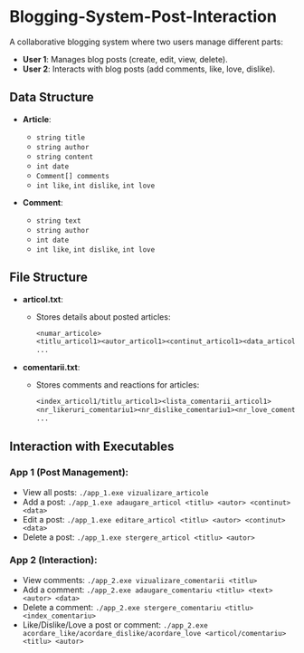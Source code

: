 # Blogging-System-Post-Interaction

A collaborative blogging system where two users manage different parts:

- **User 1**: Manages blog posts (create, edit, view, delete).
- **User 2**: Interacts with blog posts (add comments, like, love, dislike).

## Data Structure
- **Article**: 
  - `string title`
  - `string author`
  - `string content`
  - `int date`
  - `Comment[] comments`
  - `int like`, `int dislike`, `int love`
  
- **Comment**: 
  - `string text`
  - `string author`
  - `int date`
  - `int like`, `int dislike`, `int love`

## File Structure
- **articol.txt**: 
  - Stores details about posted articles:
    ```txt
    <numar_articole>
    <titlu_articol1><autor_articol1><continut_articol1><data_articol1><reactii_articol1>
    ...
    ```
    
- **comentarii.txt**: 
  - Stores comments and reactions for articles:
    ```txt
    <index_articol1/titlu_articol1><lista_comentarii_articol1>
    <nr_likeruri_comentariu1><nr_dislike_comentariu1><nr_love_comentariu1>
    ...
    ```

## Interaction with Executables

### App 1 (Post Management):
- View all posts: 
  `./app_1.exe vizualizare_articole`
- Add a post: 
  `./app_1.exe adaugare_articol <titlu> <autor> <continut> <data>`
- Edit a post: 
  `./app_1.exe editare_articol <titlu> <autor> <continut> <data>`
- Delete a post: 
  `./app_1.exe stergere_articol <titlu> <autor>`

### App 2 (Interaction):
- View comments:
  `./app_2.exe vizualizare_comentarii <titlu>`
- Add a comment:
  `./app_2.exe adaugare_comentariu <titlu> <text> <autor> <data>`
- Delete a comment:
  `./app_2.exe stergere_comentariu <titlu> <index_comentariu>`
- Like/Dislike/Love a post or comment:
  `./app_2.exe acordare_like/acordare_dislike/acordare_love <articol/comentariu> <titlu> <autor>`

